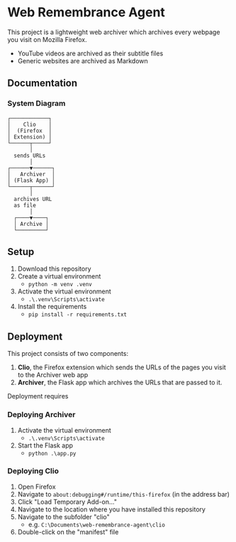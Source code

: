 
# Web Remembrance Agent

This project is a lightweight web archiver which archives every webpage you visit on Mozilla Firefox.

- YouTube videos are archived as their subtitle files
- Generic websites are archived as Markdown

## Documentation
### System Diagram
```
┌────────────┐
│    Clio    │
│  (Firefox  │
│ Extension) │
└──────┬─────┘
       │
  sends URLs
       │
┌──────▼──────┐
│   Archiver  │
│ (Flask App) │
└──────┬──────┘
       │
  archives URL
  as file
       │
  ┌────▼────┐
  │ Archive │
  └─────────┘
```

## Setup
1. Download this repository
2. Create a virtual environment
    - `python -m venv .venv`
3. Activate the virtual environment
    - `.\.venv\Scripts\activate`
4. Install the requirements
    - `pip install -r requirements.txt`

## Deployment
This project consists of two components:
1. **Clio**, the Firefox extension which sends the URLs of the pages you visit to the Archiver web app
2. **Archiver**, the Flask app which archives the URLs that are passed to it.

Deployment requires 

### Deploying Archiver
1. Activate the virtual environment
    - `.\.venv\Scripts\activate`
2. Start the Flask app
    - `python .\app.py`

### Deploying Clio
1. Open Firefox
2. Navigate to `about:debugging#/runtime/this-firefox` (in the address bar)
3. Click "Load Temporary Add-on..."
4. Navigate to the location where you have installed this repository
5. Navigate to the subfolder "clio"
    - e.g. `C:\Documents\web-remembrance-agent\clio`
6. Double-click on the "manifest" file